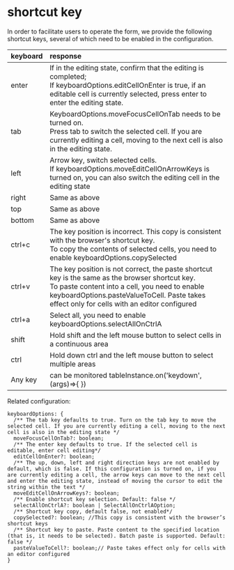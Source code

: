 # shortcut key

In order to facilitate users to operate the form, we provide the following shortcut keys, several of which need to be enabled in the configuration.

| keyboard | response                                                                                                                                                                                                                                             |
| :------- | :--------------------------------------------------------------------------------------------------------------------------------------------------------------------------------------------------------------------------------------------------- |
| enter    | If in the editing state, confirm that the editing is completed;<br> If keyboardOptions.editCellOnEnter is true, if an editable cell is currently selected, press enter to enter the editing state.                                                   |
| tab      | KeyboardOptions.moveFocusCellOnTab needs to be turned on. <br> Press tab to switch the selected cell. If you are currently editing a cell, moving to the next cell is also in the editing state.                                                     |
| left     | Arrow key, switch selected cells. <br> If keyboardOptions.moveEditCellOnArrowKeys is turned on, you can also switch the editing cell in the editing state                                                                                            |
| right    | Same as above                                                                                                                                                                                                                                        |
| top      | Same as above                                                                                                                                                                                                                                        |
| bottom   | Same as above                                                                                                                                                                                                                                        |
| ctrl+c   | The key position is incorrect. This copy is consistent with the browser's shortcut key. <br> To copy the contents of selected cells, you need to enable keyboardOptions.copySelected                                                                 |
| ctrl+v   | The key position is not correct, the paste shortcut key is the same as the browser shortcut key. <br> To paste content into a cell, you need to enable keyboardOptions.pasteValueToCell. Paste takes effect only for cells with an editor configured |
| ctrl+a   | Select all, you need to enable keyboardOptions.selectAllOnCtrlA                                                                                                                                                                                      |
| shift    | Hold shift and the left mouse button to select cells in a continuous area                                                                                                                                                                            |
| ctrl     | Hold down ctrl and the left mouse button to select multiple areas                                                                                                                                                                                    |
| Any key  | can be monitored tableInstance.on('keydown',(args)=>{ })                                                                                                                                                                                             |

Related configuration:

```
keyboardOptions: {
  /** The tab key defaults to true. Turn on the tab key to move the selected cell. If you are currently editing a cell, moving to the next cell is also in the editing state */
  moveFocusCellOnTab?: boolean;
  /** The enter key defaults to true. If the selected cell is editable, enter cell editing*/
  editCellOnEnter?: boolean;
  /** The up, down, left and right direction keys are not enabled by default, which is false. If this configuration is turned on, if you are currently editing a cell, the arrow keys can move to the next cell and enter the editing state, instead of moving the cursor to edit the string within the text */
  moveEditCellOnArrowKeys?: boolean;
  /** Enable shortcut key selection. Default: false */
  selectAllOnCtrlA?: boolean | SelectAllOnCtrlAOption;
  /** Shortcut key copy, default false, not enabled*/
  copySelected?: boolean; //This copy is consistent with the browser’s shortcut keys
  /** Shortcut key to paste. Paste content to the specified location (that is, it needs to be selected). Batch paste is supported. Default: false */
  pasteValueToCell?: boolean;// Paste takes effect only for cells with an editor configured
}
```
